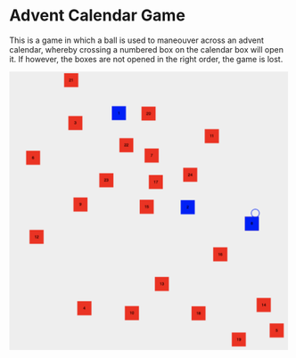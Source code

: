 # Advent Calendar Game

This is a game in which a ball is used to maneouver across an advent calendar, whereby crossing a numbered box on the calendar box will open it. If however, the boxes are not opened in the right order, the game is lost.

<img src="./screenshot_game.png" alt="Screenshot" width="500"/>
